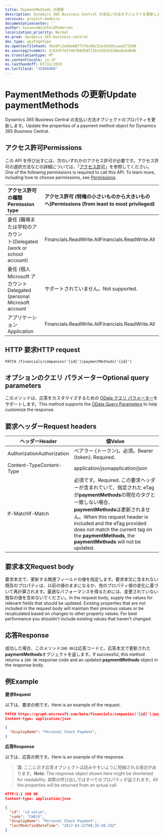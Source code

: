 ```yaml
---
title: PaymentMethods の更新
description: Dynamics 365 Business Central の支払い方法オブジェクトを更新します。
services: project-madeira
documentationcenter: ''
author: SusanneWindfeldPedersen
localization_priority: Normal
ms.prod: dynamics-365-business-central
doc_type: apiPageType
ms.openlocfilehash: 95e9fc2e0de68f737bc68c51e16d55caaa573208
ms.sourcegitcommit: 2c62457e57467b8d50f21b255b553106a9a5d8d6
ms.translationtype: MT
ms.contentlocale: ja-JP
ms.lasthandoff: 07/31/2019
ms.locfileid: "35956080"
---
```

# <a name="update-paymentmethods"></a><span data-ttu-id="99b52-103">PaymentMethods の更新</span><span class="sxs-lookup"><span data-stu-id="99b52-103">Update paymentMethods</span></span>
<span data-ttu-id="99b52-104">Dynamics 365 Business Central の支払い方法オブジェクトのプロパティを更新します。</span><span class="sxs-lookup"><span data-stu-id="99b52-104">Update the properties of a payment method object for Dynamics 365 Business Central.</span></span>

## <a name="permissions"></a><span data-ttu-id="99b52-105">アクセス許可</span><span class="sxs-lookup"><span data-stu-id="99b52-105">Permissions</span></span>
<span data-ttu-id="99b52-p101">この API を呼び出すには、次のいずれかのアクセス許可が必要です。アクセス許可の選択方法などの詳細については、「[アクセス許可](/graph/permissions-reference)」を参照してください。</span><span class="sxs-lookup"><span data-stu-id="99b52-p101">One of the following permissions is required to call this API. To learn more, including how to choose permissions, see [Permissions](/graph/permissions-reference).</span></span>

|<span data-ttu-id="99b52-108">アクセス許可の種類</span><span class="sxs-lookup"><span data-stu-id="99b52-108">Permission type</span></span> |<span data-ttu-id="99b52-109">アクセス許可 (特権の小さいものから大きいものへ)</span><span class="sxs-lookup"><span data-stu-id="99b52-109">Permissions (from least to most privileged)</span></span>|
|:---------------|:------------------------------------------|
|<span data-ttu-id="99b52-110">委任 (職場または学校のアカウント)</span><span class="sxs-lookup"><span data-stu-id="99b52-110">Delegated (work or school account)</span></span>|<span data-ttu-id="99b52-111">Financials.ReadWrite.All</span><span class="sxs-lookup"><span data-stu-id="99b52-111">Financials.ReadWrite.All</span></span> |
|<span data-ttu-id="99b52-112">委任 (個人 Microsoft アカウント</span><span class="sxs-lookup"><span data-stu-id="99b52-112">Delegated (personal Microsoft account</span></span>|<span data-ttu-id="99b52-113">サポートされていません。</span><span class="sxs-lookup"><span data-stu-id="99b52-113">Not supported.</span></span>|
|<span data-ttu-id="99b52-114">アプリケーション</span><span class="sxs-lookup"><span data-stu-id="99b52-114">Application</span></span>|<span data-ttu-id="99b52-115">Financials.ReadWrite.All</span><span class="sxs-lookup"><span data-stu-id="99b52-115">Financials.ReadWrite.All</span></span>|

## <a name="http-request"></a><span data-ttu-id="99b52-116">HTTP 要求</span><span class="sxs-lookup"><span data-stu-id="99b52-116">HTTP request</span></span>
```
PATCH /financials/companies('{id}')/paymentMethods('{id}')
```

## <a name="optional-query-parameters"></a><span data-ttu-id="99b52-117">オプションのクエリ パラメーター</span><span class="sxs-lookup"><span data-stu-id="99b52-117">Optional query parameters</span></span>
<span data-ttu-id="99b52-118">このメソッドは、応答をカスタマイズするための [OData クエリ パラメーター](/graph/query-parameters)をサポートします。</span><span class="sxs-lookup"><span data-stu-id="99b52-118">This method supports the [OData Query Parameters](/graph/query-parameters) to help customize the response.</span></span>

## <a name="request-headers"></a><span data-ttu-id="99b52-119">要求ヘッダー</span><span class="sxs-lookup"><span data-stu-id="99b52-119">Request headers</span></span>
|<span data-ttu-id="99b52-120">ヘッダー</span><span class="sxs-lookup"><span data-stu-id="99b52-120">Header</span></span>        |<span data-ttu-id="99b52-121">値</span><span class="sxs-lookup"><span data-stu-id="99b52-121">Value</span></span>                     |
|--------------|--------------------------|
|<span data-ttu-id="99b52-122">Authorization</span><span class="sxs-lookup"><span data-stu-id="99b52-122">Authorization</span></span> |<span data-ttu-id="99b52-p102">ベアラー {トークン}。必須。</span><span class="sxs-lookup"><span data-stu-id="99b52-p102">Bearer {token}. Required.</span></span> |
|<span data-ttu-id="99b52-125">Content-Type</span><span class="sxs-lookup"><span data-stu-id="99b52-125">Content-Type</span></span>  |<span data-ttu-id="99b52-126">application/json</span><span class="sxs-lookup"><span data-stu-id="99b52-126">application/json</span></span>          |
|<span data-ttu-id="99b52-127">If-Match</span><span class="sxs-lookup"><span data-stu-id="99b52-127">If-Match</span></span>      |<span data-ttu-id="99b52-128">必須です。</span><span class="sxs-lookup"><span data-stu-id="99b52-128">Required.</span></span> <span data-ttu-id="99b52-129">この要求ヘッダーが含まれていて、指定された eTag が**paymentMethods**の現在のタグと一致しない場合、 **paymentMethods**は更新されません。</span><span class="sxs-lookup"><span data-stu-id="99b52-129">When this request header is included and the eTag provided does not match the current tag on the **paymentMethods**, the **paymentMethods** will not be updated.</span></span> |

## <a name="request-body"></a><span data-ttu-id="99b52-130">要求本文</span><span class="sxs-lookup"><span data-stu-id="99b52-130">Request body</span></span>
<span data-ttu-id="99b52-p104">要求本文で、更新する関連フィールドの値を指定します。要求本文に含まれない既存のプロパティは、以前の値のままになるか、他のプロパティ値の変化に基づいて再計算されます。最適なパフォーマンスを得るためには、変更されていない既存の値を含めないでください。</span><span class="sxs-lookup"><span data-stu-id="99b52-p104">In the request body, supply the values for relevant fields that should be updated. Existing properties that are not included in the request body will maintain their previous values or be recalculated based on changes to other property values. For best performance you shouldn't include existing values that haven't changed.</span></span>

## <a name="response"></a><span data-ttu-id="99b52-134">応答</span><span class="sxs-lookup"><span data-stu-id="99b52-134">Response</span></span>
<span data-ttu-id="99b52-135">成功した場合、このメソッド`200 OK`は応答コードと、応答本文で更新された**paymentMethods**オブジェクトを返します。</span><span class="sxs-lookup"><span data-stu-id="99b52-135">If successful, this method returns a `200 OK` response code and an updated **paymentMethods** object in the response body.</span></span>

## <a name="example"></a><span data-ttu-id="99b52-136">例</span><span class="sxs-lookup"><span data-stu-id="99b52-136">Example</span></span>

<span data-ttu-id="99b52-137">**要求**</span><span class="sxs-lookup"><span data-stu-id="99b52-137">**Request**</span></span>

<span data-ttu-id="99b52-138">以下は、要求の例です。</span><span class="sxs-lookup"><span data-stu-id="99b52-138">Here is an example of the request.</span></span>
```json
PATCH https://graph.microsoft.com/beta/financials/companies('{id}')/paymentMethods('{id}')
Content-type: application/json

{
  "displayName": "Personal Check Payment",
}
```

<span data-ttu-id="99b52-139">**応答**</span><span class="sxs-lookup"><span data-stu-id="99b52-139">**Response**</span></span>

<span data-ttu-id="99b52-140">以下は、応答の例です。</span><span class="sxs-lookup"><span data-stu-id="99b52-140">Here is an example of the response.</span></span> 

> <span data-ttu-id="99b52-141">**注**: ここに示す応答オブジェクトは読みやすいように短縮される場合があります。</span><span class="sxs-lookup"><span data-stu-id="99b52-141">**Note**: The response object shown here might be shortened for readability.</span></span> <span data-ttu-id="99b52-142">実際の呼び出しではすべてのプロパティが返されます。</span><span class="sxs-lookup"><span data-stu-id="99b52-142">All the properties will be returned from an actual call.</span></span>

```json
HTTP/1.1 200 OK
Content-type: application/json

{
  "id": "id-value",
  "code": "CHECK",
  "displayName": "Personal Check Payment",
  "lastModifiedDateTime": "2017-03-22T08:35:48.33Z"
}
```


